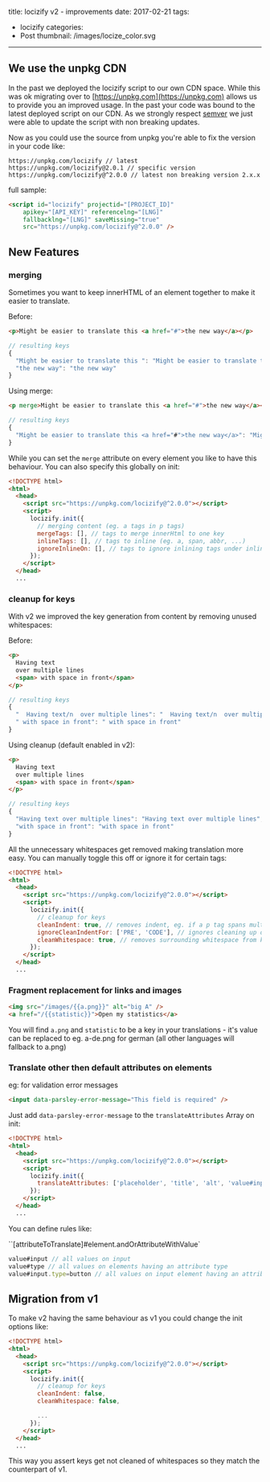 title: locizify v2 - improvements
date: 2017-02-21
tags:
  - locizify
categories:
  - Post
thumbnail: /images/locize_color.svg
---

## We use the unpkg CDN

In the past we deployed the locizify script to our own CDN space. While this was ok migrating over to [https://unpkg.com](https://unpkg.com) allows us to provide you an improved usage. In the past your code was bound to the latest deployed script on our CDN. As we strongly respect [semver](http://semver.org/) we just were able to update the script with non breaking updates.

Now as you could use the source from unpkg you're able to fix the version in your code like:

```
https://unpkg.com/locizify // latest
https://unpkg.com/locizify@2.0.1 // specific version
https://unpkg.com/locizify@^2.0.0 // latest non breaking version 2.x.x
```

full sample:

```html
<script id="locizify" projectid="[PROJECT_ID]"
    apikey="[API_KEY]" referencelng="[LNG]"
    fallbacklng="[LNG]" saveMissing="true"
    src="https://unpkg.com/locizify@^2.0.0" />
```

## New Features

### merging

Sometimes you want to keep innerHTML of an element together to make it easier to translate.

Before:

```html
<p>Might be easier to translate this <a href="#">the new way</a></p>
```

```js
// resulting keys
{
  "Might be easier to translate this ": "Might be easier to translate this ",
  "the new way": "the new way"
}
```

Using merge:

```html
<p merge>Might be easier to translate this <a href="#">the new way</a></p>
```

```js
// resulting keys
{
  "Might be easier to translate this <a href="#">the new way</a>": "Might be easier to translate this <a href="#">the new way</a>"
}
```

While you can set the `merge` attribute on every element you like to have this behaviour. You can also specify this globally on init:

```html
<!DOCTYPE html>
<html>
  <head>
    <script src="https://unpkg.com/locizify@^2.0.0"></script>
    <script>
      locizify.init({
        // merging content (eg. a tags in p tags)
        mergeTags: [], // tags to merge innerHtml to one key
        inlineTags: [], // tags to inline (eg. a, span, abbr, ...)
        ignoreInlineOn: [], // tags to ignore inlining tags under inlineTags
      });
    </script>
  </head>
  ...
```

### cleanup for keys

With v2 we improved the key generation from content by removing unused whitespaces:

Before:

```html
<p>
  Having text
  over multiple lines
  <span> with space in front</span>
</p>
```

```js
// resulting keys
{
  "  Having text/n  over multiple lines": "  Having text/n  over multiple lines",
  " with space in front": " with space in front"
}
```

Using cleanup (default enabled in v2):

```html
<p>
  Having text
  over multiple lines
  <span> with space in front</span>
</p>
```

```js
// resulting keys
{
  "Having text over multiple lines": "Having text over multiple lines",
  "with space in front": "with space in front"
}
```

All the unnecessary whitespaces get removed making translation more easy. You can manually toggle this off or ignore it for certain tags:

```html
<!DOCTYPE html>
<html>
  <head>
    <script src="https://unpkg.com/locizify@^2.0.0"></script>
    <script>
      locizify.init({
        // cleanup for keys
        cleanIndent: true, // removes indent, eg. if a p tag spans multiple lines
        ignoreCleanIndentFor: ['PRE', 'CODE'], // ignores cleaning up of indent for those tags needing that extra spaceing
        cleanWhitespace: true, // removes surrounding whitespace from key
      });
    </script>
  </head>
  ...
```

### Fragment replacement for links and images

```html
<img src="/images/{{a.png}}" alt="big A" />
<a href="/{{statistic}}">Open my statistics</a>
```

You will find `a.png` and `statistic` to be a key in your translations - it's value can be replaced to eg. a-de.png for german (all other languages will fallback to a.png)

### Translate other then default attributes on elements

eg: for validation error messages
```html
<input data-parsley-error-message="This field is required" />
```

Just add `data-parsley-error-message` to the `translateAttributes` Array on init:

```html
<!DOCTYPE html>
<html>
  <head>
    <script src="https://unpkg.com/locizify@^2.0.0"></script>
    <script>
      locizify.init({
        translateAttributes: ['placeholder', 'title', 'alt', 'value#input.type=button', 'value#input.type=submit'],
      });
    </script>
  </head>
  ...
```

You can define rules like:

``[attributeToTranslate]#element.andOrAttributeWithValue`

```js
value#input // all values on input
value#type // all values on elements having an attribute type
value#input.type=button // all values on input element having an attribute type set to button
```

## Migration from v1

To make v2 having the same behaviour as v1 you could change the init options like:

```html
<!DOCTYPE html>
<html>
  <head>
    <script src="https://unpkg.com/locizify@^2.0.0"></script>
    <script>
      locizify.init({
        // cleanup for keys
        cleanIndent: false,
        cleanWhitespace: false,

        ...
      });
    </script>
  </head>
  ...
```

This way you assert keys get not cleaned of whitespaces so they match the counterpart of v1.
